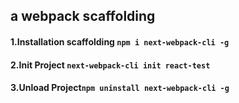 ## a webpack scaffolding

#### 1.Installation scaffolding ```npm i next-webpack-cli -g```
#### 2.Init Project ```next-webpack-cli init react-test```

#### 3.Unload Project```npm uninstall next-webpack-cli -g```

